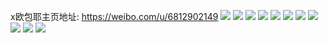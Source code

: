x欧包耶主页地址: https://weibo.com/u/6812902149 
![](https://wx4.sinaimg.cn/mw2000/007r4f4xgy1h7gfzf9d71j32c036i7wj.jpg) 
![](https://wx4.sinaimg.cn/mw2000/007r4f4xgy1h7gfznds0yj31h03687wi.jpg) 
![](https://wx4.sinaimg.cn/mw2000/007r4f4xgy1h7e7cdc894j30u11ql782.jpg) 
![](https://wx4.sinaimg.cn/mw2000/007r4f4xgy1h7bet0cucej30uv1uun21.jpg) 
![](https://wx4.sinaimg.cn/mw2000/007r4f4xgy1h5r97tllc1j30n01dsdif.jpg) 
![](https://wx4.sinaimg.cn/mw2000/007r4f4xgy1h5a4ycb6vnj30os1bwwim.jpg) 
![](https://wx4.sinaimg.cn/mw2000/007r4f4xgy1h5a4ybywjvj30u01ucjxd.jpg) 
![](https://wx4.sinaimg.cn/mw2000/007r4f4xgy1h4ig2k8xbyj30n01ds1ai.jpg) 
![](https://wx4.sinaimg.cn/mw2000/007r4f4xgy1h4fgmlpyv6j30n01dsn6f.jpg) 
![](https://wx4.sinaimg.cn/mw2000/007r4f4xgy1h4db1z4vwej32c0340x6q.jpg) 
![](https://wx4.sinaimg.cn/mw2000/007r4f4xgy1h34r8eanolj30fy0wbgrw.jpg) 
